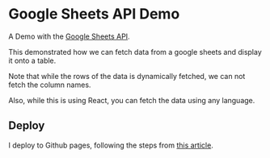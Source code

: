 # Google Sheets API Demo

A Demo with the [Google Sheets API](https://developers.google.com/sheets/).

This demonstrated how we can fetch data from a google sheets and display it onto a table.

Note that while the rows of the data is dynamically fetched, we can not fetch the column names.

Also, while this is using React, you can fetch the data using any language.

## Deploy

I deploy to Github pages, following the steps from [this article](https://github.com/gitname/react-gh-pages).
